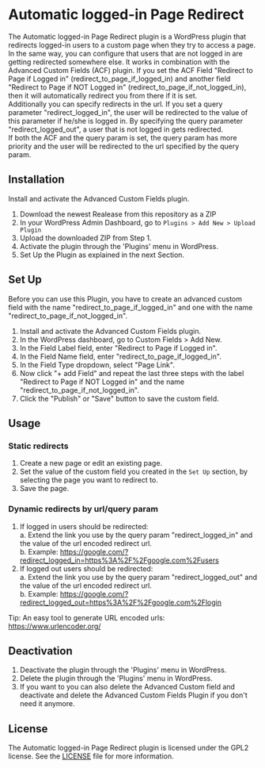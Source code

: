 # Automatic logged-in Page Redirect

The Automatic logged-in Page Redirect plugin is a WordPress plugin that redirects logged-in users to a custom page when they try to access a page. In the same way, you can configure that users that are not logged in are getting redirected somewhere else. It works in combination with the Advanced Custom Fields (ACF) plugin. If you set the ACF Field "Redirect to Page if Logged in" (redirect_to_page_if_logged_in) and another field "Redirect to Page if NOT Logged in" (redirect_to_page_if_not_logged_in), then it will automatically redirect you from there if it is set.  
Additionally you can specify redirects in the url. If you set a query parameter "redirect_logged_in", the user will be redirected to the value of this parameter if he/she is logged in. By specifying the query parameter "redirect_logged_out", a user that is not logged in gets redirected.  
If both the ACF and the query param is set, the query param has more priority and the user will be redirected to the url specified by the query param.  

## Installation

Install and activate the Advanced Custom Fields plugin.
1. Download the newest Realease from this repository as a ZIP
3. In your WordPress Admin Dashboard, go to `Plugins > Add New > Upload Plugin`
4. Upload the downloaded ZIP from Step 1.
5. Activate the plugin through the 'Plugins' menu in WordPress.
6. Set Up the Plugin as explained in the next Section.

## Set Up

Before you can use this Plugin, you have to create an advanced custom field with the name "redirect_to_page_if_logged_in" and one with the name "redirect_to_page_if_not_logged_in".
1. Install and activate the Advanced Custom Fields plugin.
2. In the WordPress dashboard, go to Custom Fields > Add New.
3. In the Field Label field, enter "Redirect to Page if Logged in".
4. In the Field Name field, enter "redirect_to_page_if_logged_in".
5. In the Field Type dropdown, select "Page Link".
6. Now click "+ add Field" and repeat the last three steps with the label "Redirect to Page if NOT Logged in" and the name "redirect_to_page_if_not_logged_in".
7. Click the "Publish" or "Save" button to save the custom field.

## Usage

### Static redirects
1. Create a new page or edit an existing page.
2. Set the value of the custom field you created in the `Set Up` section, by selecting the page you want to redirect to.
3. Save the page.

### Dynamic redirects by url/query param
1. If logged in users should be redirected:  
    a. Extend the link you use by the query param "redirect_logged_in" and the value of the url encoded redirect url.  
    b. Example: https://google.com/?redirect_logged_in=https%3A%2F%2Fgoogle.com%2Fusers  
2. If logged out users should be redirected:  
    a. Extend the link you use by the query param "redirect_logged_out" and the value of the url encoded redirect url.  
    b. Example: https://google.com/?redirect_logged_out=https%3A%2F%2Fgoogle.com%2Flogin  

Tip: An easy tool to generate URL encoded urls: https://www.urlencoder.org/

## Deactivation

1. Deactivate the plugin through the 'Plugins' menu in WordPress.
2. Delete the plugin through the 'Plugins' menu in WordPress.
3. If you want to you can also delete the Advanced Custom field and deactivate and delete the Advanced Custom Fields Plugin if you don't need it anymore.

## License

The Automatic logged-in Page Redirect plugin is licensed under the GPL2 license. See the [LICENSE](LICENSE) file for more information.